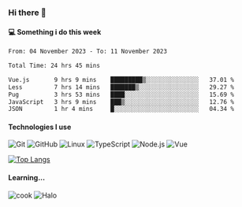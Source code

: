 ### Hi there 👋

#### 💻 Something i do this week

<!--START_SECTION:waka-->

```txt
From: 04 November 2023 - To: 11 November 2023

Total Time: 24 hrs 45 mins

Vue.js       9 hrs 9 mins    █████████▒░░░░░░░░░░░░░░░   37.01 %
Less         7 hrs 14 mins   ███████▒░░░░░░░░░░░░░░░░░   29.27 %
Pug          3 hrs 53 mins   ████░░░░░░░░░░░░░░░░░░░░░   15.69 %
JavaScript   3 hrs 9 mins    ███▒░░░░░░░░░░░░░░░░░░░░░   12.76 %
JSON         1 hr 4 mins     █░░░░░░░░░░░░░░░░░░░░░░░░   04.34 %
```

<!--END_SECTION:waka-->


#### Technologies I use
![Git](https://img.shields.io/badge/-Git-222222?style=flat&logo=git&logoColor=F05032)
![GitHub](https://img.shields.io/badge/-GitHub-181717?style=flat&logo=github)
![Linux](https://img.shields.io/badge/-Linux-222222?style=flat&logo=linux&logoColor=FCC624)
![TypeScript](https://img.shields.io/badge/-TypeScript-000000?style=flat&logo=typescript)
![Node.js](https://img.shields.io/badge/-Node.js-222222?style=flat&logo=node.js&logoColor=339933)
![Vue](https://img.shields.io/badge/-Vue-222222?style=flat&logo=Vue.js&logoColor=4FC08D)

[![Top Langs](https://github-readme-stats.vercel.app/api/top-langs/?username=GodlessLiu&layout=compact)](https://github.com/anuraghazra/github-readme-stats)
#### Learning...
![cook](https://img.shields.io/badge/cook-v0.0.0-yellow.svg)
![Halo](https://img.shields.io/badge/Halo-v2.9.0-blue.svg)
